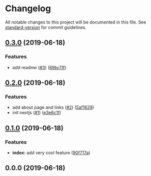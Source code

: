 # Changelog

All notable changes to this project will be documented in this file. See [standard-version](https://github.com/conventional-changelog/standard-version) for commit guidelines.

## [0.3.0](https://github.com/rappad/git-flow-standard-version-demo/compare/v0.2.0...v0.3.0) (2019-06-18)


### Features

* add readme ([#3](https://github.com/rappad/git-flow-standard-version-demo/issues/3)) ([69bc11f](https://github.com/rappad/git-flow-standard-version-demo/commit/69bc11f))



## [0.2.0](https://github.com/rappad/git-flow-standard-version-demo/compare/v0.1.0...v0.2.0) (2019-06-18)


### Features

* add about page and links ([#2](https://github.com/rappad/git-flow-standard-version-demo/issues/2)) ([5af1629](https://github.com/rappad/git-flow-standard-version-demo/commit/5af1629))
* init nextjs ([#1](https://github.com/rappad/git-flow-standard-version-demo/issues/1)) ([e3e6c1f](https://github.com/rappad/git-flow-standard-version-demo/commit/e3e6c1f))



## [0.1.0](https://github.com/rappad/git-flow-standard-version-demo/compare/v0.0.0...v0.1.0) (2019-06-18)


### Features

* **index:** add very cool feature ([90f717a](https://github.com/rappad/git-flow-standard-version-demo/commit/90f717a))



## 0.0.0 (2019-06-18)
